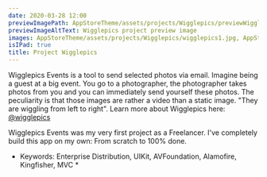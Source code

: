 ```yaml
---
date: 2020-03-28 12:00
previewImagePath: AppStoreTheme/assets/projects/Wigglepics/previewWigglepics.jpg
previewImageAltText: Wigglepics project preview image
images: AppStoreTheme/assets/projects/Wigglepics/wigglepics1.jpg, AppStoreTheme/assets/projects/Wigglepics/wigglepics2.jpg, AppStoreTheme/assets/projects/Wigglepics/wigglepics3.jpg, AppStoreTheme/assets/projects/Wigglepics/wigglepics4.jpg
isIPad: true
title: Project Wigglepics
---
```

Wigglepics Events is a tool to send selected photos via email. Imagine being a guest at a big event. You go to a photographer, the photographer takes photos from you and you can immediately send yourself these photos. The peculiarity is that those images are rather a video than a static image. "They are wiggling from left to right". Learn more about Wigglepics here: [@wigglepics](https://www.instagram.com/wigglepics/)

Wigglepics Events was my very first project as a Freelancer.
I've completely build this app on my own: From scratch to 100% done.
* Keywords: Enterprise Distribution, UIKit, AVFoundation, Alamofire, Kingfisher, MVC *
